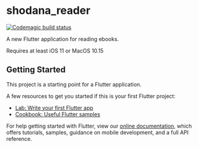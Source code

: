 # shodana_reader

[![Codemagic build status](https://api.codemagic.io/apps/60bdd48f362aacd018426ed3/60bdd48f362aacd018426ed2/status_badge.svg)](https://codemagic.io/apps/60bdd48f362aacd018426ed3/60bdd48f362aacd018426ed2/latest_build)

A new Flutter application for reading ebooks.

Requires at least iOS 11 or MacOS 10.15

## Getting Started

This project is a starting point for a Flutter application.

A few resources to get you started if this is your first Flutter project:

- [Lab: Write your first Flutter app](https://flutter.dev/docs/get-started/codelab)
- [Cookbook: Useful Flutter samples](https://flutter.dev/docs/cookbook)

For help getting started with Flutter, view our
[online documentation](https://flutter.dev/docs), which offers tutorials,
samples, guidance on mobile development, and a full API reference.
